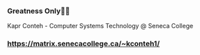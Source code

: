 ### Greatness Only🤞🏿

Kapr Conteh -
Computer Systems Technology @ Seneca College

### https://matrix.senecacollege.ca/~kconteh1/
